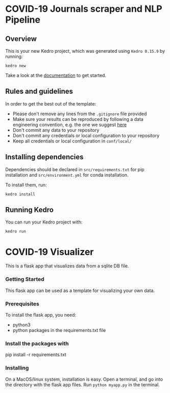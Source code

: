 # COVID-19 Journals scraper and NLP Pipeline

## Overview

This is your new Kedro project, which was generated using `Kedro 0.15.9` by running:

```
kedro new
```

Take a look at the [documentation](https://kedro.readthedocs.io) to get started.

## Rules and guidelines

In order to get the best out of the template:
 * Please don't remove any lines from the `.gitignore` file provided
 * Make sure your results can be reproduced by following a data engineering convention, e.g. the one we suggest [here](https://kedro.readthedocs.io/en/stable/06_resources/01_faq.html#what-is-data-engineering-convention)
 * Don't commit any data to your repository
 * Don't commit any credentials or local configuration to your repository
 * Keep all credentials or local configuration in `conf/local/`

## Installing dependencies

Dependencies should be declared in `src/requirements.txt` for pip installation and `src/environment.yml` for conda installation.

To install them, run:

```
kedro install
```

## Running Kedro

You can run your Kedro project with:

```
kedro run
```

 
# COVID-19 Visualizer
This is a flask app that visualizes data from a sqlite DB file.

### Getting Started
This flask app can be used as a template for visualizing your own data. 

### Prerequisites
To install the flask app, you need:

- python3
- python packages in the requirements.txt file

### Install the packages with
 pip install -r requirements.txt

### Installing
On a MacOS/linux system, installation is easy. 
Open a terminal, and go into the directory with the flask app files. 
Run `python myapp.py` in the terminal.
